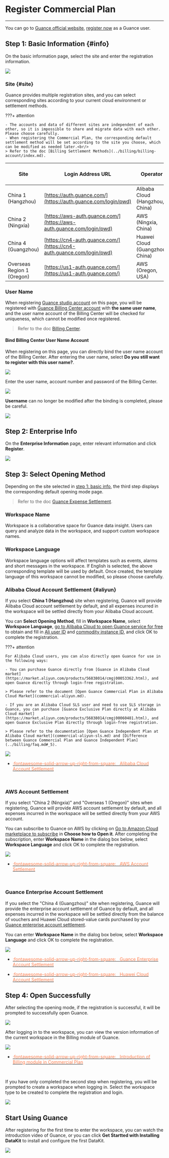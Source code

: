 # Register Commercial Plan
---

You can go to [Guance official website](https://www.guance.com/), [register now](https://auth.guance.com/businessRegister) as a Guance user.

## Step 1: Basic Information {#info}

On the basic information page, select the site and enter the registration information.

![](img/commercial-register-1.png)

### Site {#site}

Guance provides multiple registration sites, and you can select corresponding sites according to your current cloud environment or settlement methods.

???+ attention

    - The accounts and data of different sites are independent of each other, so it is impossible to share and migrate data with each other. Please choose carefully.
    - When registering the Commercial Plan, the corresponding default settlement method will be set according to the site you choose, which can be modified as needed later.<br/>
    > Refer to the doc [Billing Settlement Methods](../billing/billing-account/index.md).

| Site    | Login Address URL    |  Operator |Default Settlement Method           |
| ----------------- | ---------------- | ------------------ |--- |
| China 1 (Hangzhou)   | [https://auth.guance.com/](https://auth.guance.com/login/pwd) |Alibaba Cloud (Hangzhou, China) | [Alibaba Cloud account settlement](#aliyun)    |
| China 2 (Ningxia)   | [https://aws-auth.guance.com/](https://aws-auth.guance.com/login/pwd) |AWS (Ningxia, China) | [AWS account settlement](#aws)        |
| China 4 (Guangzhou)   | [https://cn4-auth.guance.com/](https://cn4-auth.guance.com/login/pwd) | Huawei Cloud (Guangzhou, China) |[Guance account settlement](#guanceyun) |
| Overseas Region 1 (Oregon) | [https://us1-auth.guance.com/](https://us1-auth.guance.com/) | AWS (Oregon, USA) |[AWS account settlement](#aws)      |

### User Name

When registering [Guance studio account](https://auth.guance.com/businessRegister) on this page, you will be registered with [Guance Billing Center account](https://boss.guance.com/) with **the same user name**, and the user name account of the Billing Center will be checked for uniqueness, which cannot be modified once registered.

> Refer to the doc [Billing Center](../billing/cost-center/index.md).

#### Bind Billing Center User Name Account

When registering on this page, you can directly bind the user name account of the Billing Center. After entering the user name, select **Do you still want to register with this user name?**.

![](img/9.billing_account_1.png)

Enter the user name, account number and password of the Billing Center.

![](img/9.billing_account_2.png)

**Username** can no longer be modified after the binding is completed, please be careful.

![](img/9.billing_account_3.png)

## Step 2: Enterprise Info

On the **Enterprise Information** page, enter relevant information and click **Register**.

![](img/11.account_center_4.png)

## Step 3: Select Opening Method

Depending on the site selected in [step 1: basic info](#info), the third step displays the corresponding default opening mode page.

> Refer to the doc [Guance Expense Settlement](../billing/billing-account/index.md).

### Workspace Name

Workspace is a collaborative space for Guance data insight. Users can query and analyze data in the workspace, and support custom workspace names.

### Workspace Language

Workspace language options will affect templates such as events, alarms and short messages in the workspace. If English is selected, the above corresponding template will be used by default. Once created, the template language of this workspace cannot be modified, so please choose carefully.

### Alibaba Cloud Account Settlement {#aliyun}

If you select **China 1 (Hangzhou)** site when registering, Guance will provide Alibaba Cloud account settlement by default, and all expenses incurred in the workspace will be settled directly from your Alibaba Cloud account.

You can **Select Opening Method**, fill in **Workspace Name**, select **Workspace Language**, [go to Alibaba Cloud to open Guance service for free](https://market.aliyun.com/products/56838014/cmgj00053362.html) to obtain and fill in [Ali user ID](../billing/billing-account/aliyun-account.md#uid) and [commodity instance ID](../billing/billing-account/aliyun-account.md#entity-id), and click OK to complete the registration.

???+ attention

    For Alibaba Cloud users, you can also directly open Guance for use in the following ways:
    
    - You can purchase Guance directly from [Guance in Alibaba Cloud market](https://market.aliyun.com/products/56838014/cmgj00053362.html), and open Guance directly through login-free registration.
  
    > Please refer to the document [Open Guance Commercial Plan in Alibaba Cloud Market](commercial-aliyun.md).

    - If you are an Alibaba Cloud SLS user and need to use SLS storage in Guance, you can purchase [Guance Exclusive Plan directly at Alibaba Cloud market](https://market.aliyun.com/products/56838014/cmgj00060481.html), and open Guance Exclusive Plan directly through login-free registration.

    > Please refer to the documentation [Open Guance Independent Plan at Alibaba Cloud market](commercial-aliyun-sls.md) and [Difference between Guance Commercial Plan and Guance Independent Plan](../billing/faq.md#_5).

![](img/4.register_language_1.png)

<div class="grid cards" markdown>

- [<font color="coral"> :fontawesome-solid-arrow-up-right-from-square: &nbsp; Alibaba Cloud Account Settlement</font>](./billing-account/aliyun-account.md)

<br/>

</div>

### AWS Account Settlement

If you select "China 2 (Ningxia)" and "Overseas 1 (Oregon)" sites when registering, Guance will provide AWS account settlement by default, and all expenses incurred in the workspace will be settled directly from your AWS account.

You can subscribe to Guance on AWS by clicking on [Go to Amazon Cloud marketplace to subscribe](../billing/billing-account/aws-account.md#subscribe) in **Choose how to Open it**. After completing the subscription, enter **Workspace Name** in the dialog box below, select **Workspace Language** and click OK to complete the registration.

![](img/4.register_language_2.1.png)

<div class="grid cards" markdown>

- [<font color="coral"> :fontawesome-solid-arrow-up-right-from-square: &nbsp; AWS Account Settlement</font>](./billing-account/aws-account.md)

<br/>

</div>

### Guance Enterprise Account Settlement

If you select the "China 4 (Guangzhou)" site when registering, Guance will provide the enterprise account settlement of Guance by default, and all expenses incurred in the workspace will be settled directly from the balance of vouchers and Huawei Cloud stored-value cards purchased by your [Guance enterprise account settlement](../billing/billing-account/enterprise-account.md).

You can enter **Workspace Name** in the dialog box below, select **Workspace Language** and click OK to complete the registration.

![](img/4.register_language_2.2.png)

<div class="grid cards" markdown>

- [<font color="coral"> :fontawesome-solid-arrow-up-right-from-square: &nbsp; Guance Enterprise Account Settlement</font>](./billing-account/enterprise-account.md)

- [<font color="coral"> :fontawesome-solid-arrow-up-right-from-square: &nbsp; Huawei Cloud Account Settlement</font>](./billing-account/huaweicloud-account.md)

</div>

## Step 4: Open Successfully

After selecting the opening mode, if the registration is successful, it will be prompted to successfully open Guance.

![](img/1.sls_8.png)

After logging in to the workspace, you can view the version information of the current workspace in the Billing module of Guance.

![](img/12.billing_1.png)

<div class="grid cards" markdown>

- [<font color="coral"> :fontawesome-solid-arrow-up-right-from-square: &nbsp; Introduction of Billing module in Commercial Plan</font>](../billing/commercial.md#_4)

<br/>

</div>

If you have only completed the second step when registering, you will be prompted to create a workspace when logging in. Select the workspace type to be created to complete the registration and login.

![](img/4.register_language_3.png)

## Start Using Guance

After registering for the first time to enter the workspace, you can watch the introduction video of Guance, or you can click **Get Startted with Installing DataKit** to install and configure the first DataKit.

![](img/1-free-start-1109.png)
